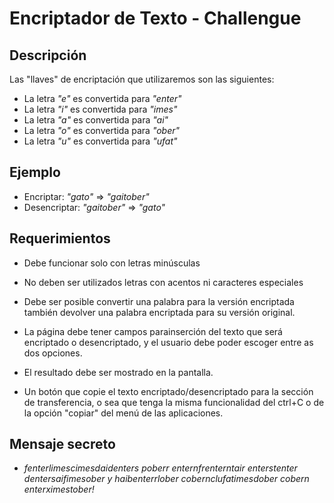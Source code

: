 # Encriptador de Texto - Challengue

## Descripción

Las "llaves" de encriptación que utilizaremos son las siguientes:

- La letra *"e"* es convertida para *"enter"*
- La letra *"i"* es convertida para *"imes"*
- La letra *"a"* es convertida para *"ai"*
- La letra *"o"* es convertida para *"ober"*
- La letra *"u"* es convertida para *"ufat"*


## Ejemplo

- Encriptar: *"gato"* => *"gaitober"*
- Desencriptar: *"gaitober"* => *"gato"*


## Requerimientos

- Debe funcionar solo con letras minúsculas

- No deben ser utilizados letras con acentos ni caracteres especiales

- Debe ser posible convertir una palabra para la versión encriptada también devolver una palabra encriptada para su versión original.

- La página debe tener campos parainserción del texto que será encriptado o desencriptado, y el usuario debe poder escoger entre as dos opciones.

- El resultado debe ser mostrado en la pantalla.

- Un botón que copie el texto encriptado/desencriptado para la sección de transferencia, o sea que tenga la misma funcionalidad del ctrl+C o de la opción "copiar" del menú de las aplicaciones.


## Mensaje secreto

- *fenterlimescimesdaidenters poberr enternfrenterntair enterstenter dentersaifimesober y haibenterrlober cobernclufatimesdober cobern enterximestober!*